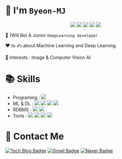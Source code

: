 # 👋 I'm `Byeon-MJ`

<div align="center">

[![](http://github-profile-summary-cards.vercel.app/api/cards/profile-details?username=Byeon-MJ&theme=moonlight)](https://github.com/vn7n24fzkq/github-profile-summary-cards)
![](http://github-profile-summary-cards.vercel.app/api/cards/repos-per-language?username=Byeon-MJ&theme=moonlight)
![](http://github-profile-summary-cards.vercel.app/api/cards/most-commit-language?username=Byeon-MJ&theme=moonlight)
![](http://github-profile-summary-cards.vercel.app/api/cards/stats?username=Byeon-MJ&theme=moonlight)
![](http://github-profile-summary-cards.vercel.app/api/cards/productive-time?username=Byeon-MJ&theme=moonlight&utcOffset=8)
  
</div>



👀 (Will Be) A Junior `DeepLearning developer`

❤️ to ✍️ about Machine Learning and Deep Learning.

🧠 Interests : Image & Computer Vision AI



# 📚 Skills
- Programing :  <img src="https://img.shields.io/badge/python-3776AB?style=for-the-badge&logo=python&logoColor=white">
- ML & DL :     <img src="https://img.shields.io/badge/scikit_learn-F7931E?style=for-the-badge&logo=scikit-learn&logoColor=white">
                <img src="https://img.shields.io/badge/tensorflow-FF6F00?style=for-the-badge&logo=tensorflow&logoColor=white">
                <img src="https://img.shields.io/badge/keras-D00000?style=for-the-badge&logo=keras&logoColor=white">
                <img src="https://img.shields.io/badge/pytorch-#EE4C2C?style=for-the-badge&logo=pytorch&logoColor=white">
- RDBMS :       <img src="https://img.shields.io/badge/oracle-F80000?style=for-the-badge&logo=oracle&logoColor=white"> 
                <img src="https://img.shields.io/badge/mysql-4479A1?style=for-the-badge&logo=mysql&logoColor=white">
- Tools :       <img src="https://img.shields.io/badge/jupyter-F37626?style=for-the-badge&logo=jupyter&logoColor=white">
                <img src="https://img.shields.io/badge/anaconda-44A833?style=for-the-badge&logo=anaconda&logoColor=white">
                <img src="https://img.shields.io/badge/git-F05032?style=for-the-badge&logo=git&logoColor=white">
                <img src="https://img.shields.io/badge/github-181717?style=for-the-badge&logo=github&logoColor=white">



# 🔔 Contact Me
[![Tech Blog Badge](http://img.shields.io/badge/-Tech%20blog-black?style=flat-square&logo=github&link=https://redmooncode.tistory.com/)](https://redmooncode.tistory.com/)
[![Gmail Badge](https://img.shields.io/badge/Gmail-d14836?style=flat-square&logo=Gmail&logoColor=white&link=mailto:byunmj24@gmail.com)](mailto:byunmj24@gmail.com)
[![Naver Badge](https://img.shields.io/badge/Naver-03C75A?style=flat-square&logo=Naver&logoColor=white&link=mailto:bmj24@naver.com)](mailto:bmj24@naver.com)
